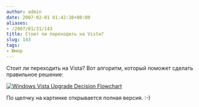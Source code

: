 ```yaml
---
author: admin
date: 2007-02-01 01:42:38+00:00
aliases:
- /2007/01/31/143
title: Стоит ли переходить на Vista?
slug: 143
tags:
- Юмор
---
```


Стоит ли переходить на Vista? Вот алгоритм, который поможет сделать правильное решение:

[![Windows Vista Upgrade Decision Flowchart](/2007/01/vistaflow.png)](http://gizmodo.com/gadgets/software/the-windows-vista-upgrade-flowchart-232926.php)

По щелчку на картинке открывается полная версия. :-)
